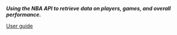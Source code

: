 ***Using the NBA API to retrieve data on players, games, and overall performance.***

[User guide](https://github.com/narmnathan/sinix-model/blob/main/guide.ipynb)
